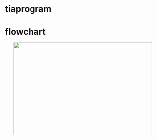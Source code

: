 # tiaprogram

# flowchart

<p align="center">
<img src="https://github.com/tia09/tiaprogram/blob/master/flowchart.png" width="450" height="300" />
</p>  
